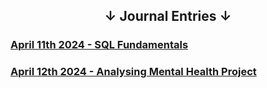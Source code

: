 ## <center>&#8595; Journal Entries &#8595;</center>

### [April 11th 2024 - SQL Fundamentals](/Journal/11April24)
### [April 12th 2024 - Analysing Mental Health Project](/Journal/12April24) 
